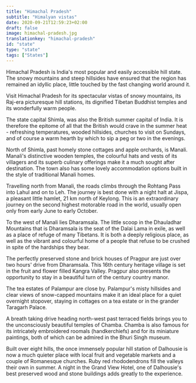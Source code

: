 ```yaml
---
title: "Himachal Pradesh"
subtitle: "Himalyan vistas"
date: 2020-09-21T12:59:23+02:00
draft: false
image: himachal-pradesh.jpg
translationkey: "himachal-pradesh"
id: "state"
type: "state"
tags: ["States"] 
---
```

Himachal Pradesh is India's most popular and easily accessible hill state. The snowy mountains and steep hillsides have ensured that the region has remained an idyllic place, little touched by the fast changing world around it.

Visit Himachal Pradesh for its spectacular vistas of snowy mountains, its Raj-era picturesque hill stations, its dignified Tibetan Buddhist temples and its wonderfully warm people. 

The state capital Shimla, was also the British summer capital of India. It is therefore the epitome of all that the British would crave in the summer heat - refreshing temperatures, wooded hillsides, churches to visit on Sundays, and of course a warm hearth by which to sip a peg or two in the evenings.

North of Shimla, past homely stone cottages and apple orchards, is Manali. Manali's distinctive wooden temples, the colourful hats and vests of its villagers and its superb culinary offerings make it a much sought after destination. The town also has some lovely accommodation options built in the style of traditional Manali homes.

Travelling north from Manali, the roads climbs through the Rohtang Pass into Lahul and on to Leh. The journey is best done with a night halt at Jispa, a pleasant little hamlet, 21 km north of Keylong. This is an extraordinary journey on the second highest motorable road in the world, usually open only from early June to early October.

To the west of Manali lies Dharamsala. The little scoop in the Dhauladhar Mountains that is Dharamsala is the seat of the Dalai Lama in exile, as well as a place of refuge of many Tibetans. It is both a deeply religious place, as well as the vibrant and colourful home of a people that refuse to be crushed in spite of the hardships they bear.

The perfectly preserved stone and brick houses of Pragpur are just over two hours' drive from Dharamsala. This 16th century heritage village is set in the fruit and flower filled Kangra Valley. Pragpur also presents the opportunity to stay in a beautiful turn of the century country manor.

The tea estates of Palampur are close by. Palampur's misty hillsides and clear views of snow-capped mountains make it an ideal place for a quiet overnight stopover, staying in cottages on a tea estate or in the grander Taragarh Palace.

A breath taking drive heading north-west past terraced fields brings you to the unconsciously beautiful temples of Chamba. Chamba is also famous for its intricately embroidered roomals (handkerchiefs) and for its miniature paintings, both of which can be admired in the Bhuri Singh museum.

Built over eight hills, the once immensely popular hill station of Dalhousie is now a much quieter place with local fruit and vegetable markets and a couple of Romanesque churches. Ruby red rhododendrons fill the valleys their own in summer. A night in the Grand View Hotel, one of Dalhousie's best preserved wood and stone buildings adds greatly to the experience.
